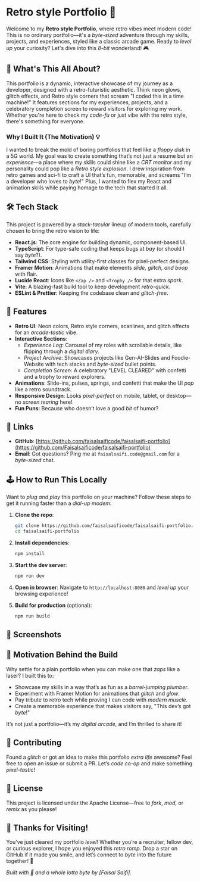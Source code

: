 
# Retro style Portfolio 🚀

Welcome to my **Retro style Portfolio**, where retro vibes meet modern code! This is no ordinary portfolio—it's a *byte-sized* adventure through my skills, projects, and experiences, styled like a classic arcade game. Ready to *level up* your curiosity? Let's dive into this *8-bit* wonderland! 🎮

## 🎨 What's This All About?

This portfolio is a dynamic, interactive showcase of my journey as a developer, designed with a retro-futuristic aesthetic. Think neon glows, glitch effects, and Retro style corners that scream "I coded this in a time machine!" It features sections for my experiences, projects, and a celebratory completion screen to reward visitors for exploring my work. Whether you're here to check my *code-fu* or just vibe with the retro style, there's something for everyone.

### Why I Built It (The Motivation) 💡

I wanted to break the mold of boring portfolios that feel like a *floppy disk* in a 5G world. My goal was to create something that’s not just a resume but an *experience*—a place where my skills could shine like a *CRT monitor* and my personality could pop like a *Retro style explosion*. I drew inspiration from retro games and sci-fi to craft a UI that’s fun, memorable, and screams "I’m a developer who loves to *byte*!" Plus, I wanted to flex my React and animation skills while paying homage to the tech that started it all.

## 🛠️ Tech Stack

This project is powered by a *stack-tacular* lineup of modern tools, carefully chosen to bring the retro vision to life:

- **React.js**: The core engine for building dynamic, component-based UI.
- **TypeScript**: For type-safe coding that keeps bugs at *bay* (or should I say *byte*?).
- **Tailwind CSS**: Styling with utility-first classes for pixel-perfect designs.
- **Framer Motion**: Animations that make elements *slide, glitch, and boop* with flair.
- **Lucide React**: Icons like `<Zap />` and `<Trophy />` for that extra *spark*.
- **Vite**: A blazing-fast build tool to keep development *retro-quick*.
- **ESLint & Prettier**: Keeping the codebase clean and *glitch-free*.

## 🌟 Features

- **Retro UI**: Neon colors, Retro style corners, scanlines, and glitch effects for an *arcade-tastic* vibe.
- **Interactive Sections**:
  - *Experience Log*: Carousel of my roles with scrollable details, like flipping through a *digital diary*.
  - *Project Archive*: Showcases projects like Gen-AI-Slides and Foodie-Website with tech stacks and *byte-sized* bullet points.
  - *Completion Screen*: A celebratory "LEVEL CLEARED" with confetti and a trophy to reward explorers.
- **Animations**: Slide-ins, pulses, springs, and confetti that make the UI *pop* like a retro soundtrack.
- **Responsive Design**: Looks *pixel-perfect* on mobile, tablet, or desktop—no *screen tearing* here!
- **Fun Puns**: Because who doesn’t love a good *bit* of humor?

## 🔗 Links

- **GitHub**: [https://github.com/faisalsaificode/faisalsaifi-portfolio](https://github.com/Faisalsaificode/faisalsaifi-portfolio)
- **Email**: Got questions? Ping me at `faisalsaifi.code@gmail.com` for a *byte-sized* chat.

## 🕹️ How to Run This Locally

Want to *plug and play* this portfolio on your machine? Follow these steps to get it running faster than a *dial-up modem*:

1. **Clone the repo**:
   ```bash
   git clone https://github.com/faisalsaificode/faisalsaifi-portfolio.git
   cd faisalsaifi-portfolio
   ```

2. **Install dependencies**:
   ```bash
   npm install
   ```

3. **Start the dev server**:
   ```bash
   npm run dev
   ```

4. **Open in browser**:
   Navigate to `http://localhost:8080` and *level up* your browsing experience!

5. **Build for production** (optional):
   ```bash
   npm run build
   ```

## 📸 Screenshots


## 🤖 Motivation Behind the Build

Why settle for a plain portfolio when you can make one that *zaps* like a laser? I built this to:
- Showcase my skills in a way that’s as fun as a *barrel-jumping plumber*.
- Experiment with Framer Motion for animations that *glitch* and *glow*.
- Pay tribute to retro tech while proving I can code with *modern muscle*.
- Create a memorable experience that makes visitors say, "This dev’s got *byte*!"

It’s not just a portfolio—it’s my *digital arcade*, and I’m thrilled to share it!


## 🙌 Contributing

Found a *glitch* or got an idea to make this portfolio *extra life* awesome? Feel free to open an issue or submit a PR. Let’s *code co-op* and make something *pixel-tastic*!

## 📜 License

This project is licensed under the Apache License—free to *fork*, *mod*, or *remix* as you please!

## 🎉 Thanks for Visiting!

You’ve just cleared my portfolio *level*! Whether you’re a recruiter, fellow dev, or curious explorer, I hope you enjoyed this *retro romp*. Drop a star on GitHub if it made you smile, and let’s connect to *byte* into the future together! 🌌

*Built with 💾 and a whole lotta *byte* by [Faisal Saifi].*

